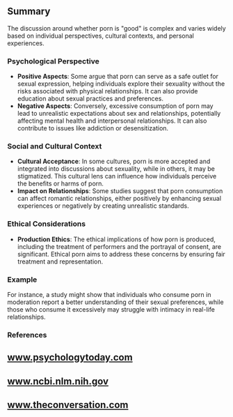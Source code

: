 ## Summary  
The discussion around whether porn is "good" is complex and varies widely based on individual perspectives, cultural contexts, and personal experiences.

### Psychological Perspective  
- **Positive Aspects**: Some argue that porn can serve as a safe outlet for sexual expression, helping individuals explore their sexuality without the risks associated with physical relationships. It can also provide education about sexual practices and preferences.
- **Negative Aspects**: Conversely, excessive consumption of porn may lead to unrealistic expectations about sex and relationships, potentially affecting mental health and interpersonal relationships. It can also contribute to issues like addiction or desensitization.

### Social and Cultural Context  
- **Cultural Acceptance**: In some cultures, porn is more accepted and integrated into discussions about sexuality, while in others, it may be stigmatized. This cultural lens can influence how individuals perceive the benefits or harms of porn.
- **Impact on Relationships**: Some studies suggest that porn consumption can affect romantic relationships, either positively by enhancing sexual experiences or negatively by creating unrealistic standards.

### Ethical Considerations  
- **Production Ethics**: The ethical implications of how porn is produced, including the treatment of performers and the portrayal of consent, are significant. Ethical porn aims to address these concerns by ensuring fair treatment and representation.

### Example  
For instance, a study might show that individuals who consume porn in moderation report a better understanding of their sexual preferences, while those who consume it excessively may struggle with intimacy in real-life relationships.

### References  
## www.psychologytoday.com  
## www.ncbi.nlm.nih.gov  
## www.theconversation.com  